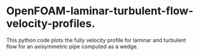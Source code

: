 # OpenFOAM-laminar-turbulent-flow-velocity-profiles.
This python code plots the fully velocity profile for laminar and turbulent flow for an axisymmetric pipe computed as a wedge. 

